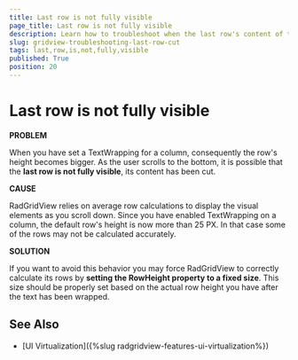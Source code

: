 ```yaml
---
title: Last row is not fully visible
page_title: Last row is not fully visible
description: Learn how to troubleshoot when the last row's content of the Telerik {{ site.framework_name }} DataGrid has been cut as a result of the row's height becoming bigger.
slug: gridview-troubleshooting-last-row-cut
tags: last,row,is,not,fully,visible
published: True
position: 20
---
```


# Last row is not fully visible

__PROBLEM__

When you have set a TextWrapping for a column, consequently the row's height becomes bigger. As the user scrolls to the bottom, it is possible that the __last row is not fully visible__, its content has been cut.
        
__CAUSE__

RadGridView relies on average row calculations to display the visual elements as you scroll down. Since you have enabled TextWrapping on a column, the default row's height is now more than 25 PX. In that case some of the rows may not be calculated accurately.
        
__SOLUTION__

If you want to avoid this behavior you may force RadGridView to correctly calculate its rows by __setting the RowHeight property to a fixed size__. This size should be properly set based on the actual row height you have after the text has been wrapped.

## See Also

 * [UI Virtualization]({%slug radgridview-features-ui-virtualization%})
